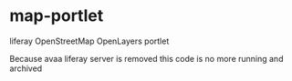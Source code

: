 map-portlet
===========

liferay OpenStreetMap OpenLayers portlet

Because avaa liferay server is removed this code is no more running and archived
